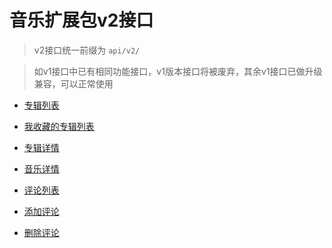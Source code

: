 # 音乐扩展包v2接口

> v2接口统一前缀为 `api/v2/`

> 如v1接口中已有相同功能接口，v1版本接口将被废弃，其余v1接口已做升级兼容，可以正常使用

- [专辑列表](/documents/v2/specials.md)

- [我收藏的专辑列表](/documents/v2/collections.md)

- [专辑详情](/documents/v2/speical-show.md)

- [音乐详情](/documents/v2/music-show.md)

- [评论列表](/documents/v2/comments.md)

- [添加评论](/documents/v2/addComments.md)

- [删除评论](/documents/v2/delComments.md)
